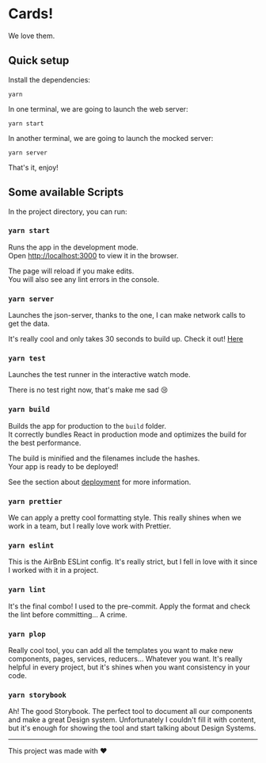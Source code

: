 # Cards!

We love them.

## Quick setup

Install the dependencies:
```shell script
yarn
```

In one terminal, we are going to launch the web server:
```shell script
yarn start
```

In another terminal, we are going to launch the mocked server:
```shell script
yarn server
```

That's it, enjoy!

## Some available Scripts

In the project directory, you can run:

### `yarn start`

Runs the app in the development mode.<br />
Open [http://localhost:3000](http://localhost:3000) to view it in the browser.

The page will reload if you make edits.<br />
You will also see any lint errors in the console.

### `yarn server`

Launches the json-server, thanks to the one, I can make network calls to get the data.

It's really cool and only takes 30 seconds to build up. Check it out! [Here](https://github.com/typicode/json-server)

### `yarn test`

Launches the test runner in the interactive watch mode.<br />

There is no test right now, that's make me sad 😢

### `yarn build`

Builds the app for production to the `build` folder.<br />
It correctly bundles React in production mode and optimizes the build for the best performance.

The build is minified and the filenames include the hashes.<br />
Your app is ready to be deployed!

See the section about [deployment](https://facebook.github.io/create-react-app/docs/deployment) for more information.

### `yarn prettier`

We can apply a pretty cool formatting style. This really shines when we work in a team, but I really love work with 
Prettier.

### `yarn eslint`

This is the AirBnb ESLint config. It's really strict, but I fell in love with it since I worked with it in a project.

### `yarn lint`

It's the final combo! I used to the pre-commit. Apply the format and check the lint before committing... A crime.

### `yarn plop`

Really cool tool, you can add all the templates you want to make new components, pages, services, reducers... Whatever 
you want. It's really helpful in every project, but it's shines when you want consistency in your code.

### `yarn storybook`

Ah! The good Storybook. The perfect tool to document all our components and make a great Design system. Unfortunately
I couldn't fill it with content, but it's enough for showing the tool and start talking about Design Systems.

<hr /> 

This project was made with ❤️
